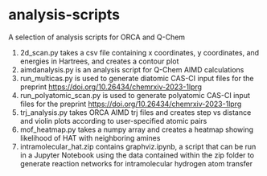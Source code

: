# analysis-scripts
A selection of analysis scripts for ORCA and Q-Chem

1. 2d_scan.py takes a csv file containing x coordinates, y coordinates, and energies in Hartrees, and creates a contour plot
2. aimdanalysis.py is an analysis script for Q-Chem AIMD calculations
3. run_multicas.py is used to generate diatomic CAS-CI input files for the preprint https://doi.org/10.26434/chemrxiv-2023-1lprg
4. run_polyatomic_scan.py is used to generate polyatomic CAS-CI input files for the preprint https://doi.org/10.26434/chemrxiv-2023-1lprg
5. trj_analysis.py takes ORCA AIMD trj files and creates step vs distance and violin plots according to user-specified atomic pairs
6. mof_heatmap.py takes a numpy array and creates a heatmap showing likelihood of HAT with neighboring amines
7. intramolecular_hat.zip contains graphviz.ipynb, a script that can be run in a Jupyter Notebook using the data contained within the zip folder to generate reaction networks for intramolecular hydrogen atom transfer
